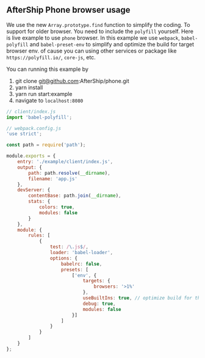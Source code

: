 ## AfterShip Phone browser usage

We use the new `Array.prototype.find` function to simplify the coding. To support for older browser. You need to include the `polyfill` yourself. Here is live example to use `phone` browser. In this example we use `webpack`, `babel-polyfill` and  `babel-preset-env` to simplify and optimize the build for target browser env. of cause you can using other services or package like `https://polyfill.io/`, `core-js`, etc.

You can running this example by

1. git clone git@github.com:AfterShip/phone.git
2. yarn install
3. yarn run start:example
4. navigate to `localhost:8080`

```javascript
// client/index.js
import 'babel-polyfill';
```

```javascript
// webpack.config.js
'use strict';

const path = require('path');

module.exports = {
	entry: './example/client/index.js',
	output: {
		path: path.resolve(__dirname),
		filename: 'app.js'
	},
	devServer: {
		contentBase: path.join(__dirname),
		stats: {
			colors: true,
			modules: false
		}
	},
	module: {
		rules: [
			{
				test: /\.js$/,
				loader: 'babel-loader',
				options: {
					babelrc: false,
					presets: [
						['env', {
							targets: {
								browsers: '>1%'
							},
							useBuiltIns: true, // optimize build for the babel-polyfill
							debug: true,
							modules: false
						}]
					]
				}
			}
		]
	}
};

```
